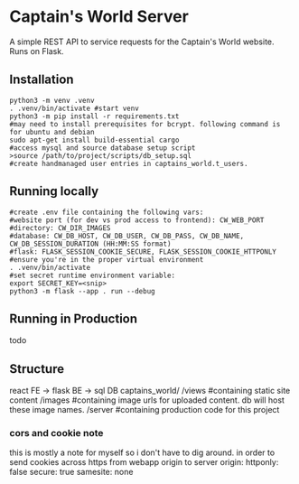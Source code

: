 # Captain's World Server
A simple REST API to service requests for the Captain's World website. Runs on Flask.

## Installation
```
python3 -m venv .venv
. .venv/bin/activate #start venv
python3 -m pip install -r requirements.txt
#may need to install prerequisites for bcrypt. following command is for ubuntu and debian
sudo apt-get install build-essential cargo
#access mysql and source database setup script
>source /path/to/project/scripts/db_setup.sql
#create handmanaged user entries in captains_world.t_users.
```

## Running locally
```
#create .env file containing the following vars: 
#website port (for dev vs prod access to frontend): CW_WEB_PORT
#directory: CW_DIR_IMAGES
#database: CW_DB_HOST, CW_DB_USER, CW_DB_PASS, CW_DB_NAME, CW_DB_SESSION_DURATION (HH:MM:SS format)
#flask: FLASK_SESSION_COOKIE_SECURE, FLASK_SESSION_COOKIE_HTTPONLY
#ensure you're in the proper virtual environment
. .venv/bin/activate
#set secret runtime environment variable:
export SECRET_KEY=<snip>
python3 -m flask --app . run --debug
```

## Running in Production
todo

## Structure
react FE -> flask BE -> sql DB
captains_world/
    /views #containing static site content
    /images #containing image urls for uploaded content. db will host these image names.
    /server #containing production code for this project

### cors and cookie note
this is mostly a note for myself so i don't have to dig around.
in order to send cookies across https from webapp origin to server origin:
httponly: false
secure: true
samesite: none